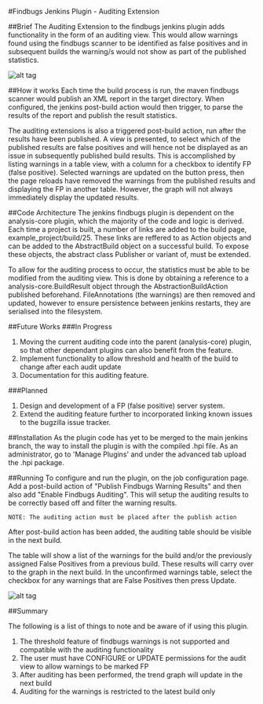 #Findbugs Jenkins Plugin - Auditing Extension

##Brief
The Auditing Extension to the findbugs jenkins plugin adds functionality in the form of an auditing view. This would allow warnings found using the findbugs scanner to be identified as false positives and in subsequent builds the warning/s would not show as part of the published statistics. 

![alt tag](https://raw.github.com/willtmwu/SecureEngineeringProcess_OpenSource/master/plugins/pictures/findbugs-audit_view.png)

##How it works
Each time the build process is run, the maven findbugs scanner would publish an XML report in the target directory. When configured, the jenkins post-build action would then trigger, to parse the results of the report and publish the result statistics. 

The auditing extensions is also a triggered post-build action, run after the results have been published. A view is presented, to select which of the published results are false positives and will hence not be displayed as an issue in subsequently published build results. This is accomplished by listing warnings in a table view, with a column for a checkbox to identify FP (false positive). Selected warnings are updated on the button press, then the page reloads have removed the warnings from the published results and displaying the FP in another table. However, the graph will not always immediately display the updated results. 

##Code Architecture
The jenkins findbugs plugin is dependent on the analysis-core plugin, which the majority of the code and logic is derived. Each time a project is built, a number of links are added to the build page, example_project/build/25. These links are reffered to as Action objects and can be added to the AbstractBuild object on a successful build. To expose these objects, the abstract class Publisher or variant of, must be extended. 

To allow for the auditing process to occur, the statistics must be able to be modified from the auditing view. This is done by obtaining a reference to a analysis-core.BuildResult object through the AbstractionBuildAction published beforehand. FileAnnotations (the warnings) are then removed and updated, however to ensure persistence between jenkins restarts, they are serialised into the filesystem. 

##Future Works
###In Progress
1. Moving the current auditing code into the parent (analysis-core) plugin, so that other dependant plugins can also benefit from the feature. 
2. Implement functionality to allow threshold and health of the build to change after each audit update
3. Documentation for this auditing feature. 
        
###Planned
1. Design and development of a FP (false positive) server system. 
2. Extend the auditing feature further to incorporated linking known issues to the bugzilla issue tracker. 

##Installation
As the plugin code has yet to be merged to the main jenkins branch, the way to install the plugin is with the compiled .hpi file. As an administrator, go to 'Manage Plugins' and under the advanced tab upload the .hpi package.  

##Running
To configure and run the plugin, on the job configuration page. Add a post-build action of "Publish Findbugs Warning Results" and then also add "Enable Findbugs Auditing". This will setup the auditing results to be correctly based off and filter the warning results. 

	NOTE: The auditing action must be placed after the publish action

After post-build action has been added, the auditing table should be visible in the next build. 

The table will show a list of the warnings for the build and/or the previously assigned False Positives from a previous build. These results will carry over to the graph in the next build. In the unconfirmed warnings table, select the checkbox for any warnings that are False Positives then press Update. 


![alt tag](https://raw.github.com/willtmwu/SecureEngineeringProcess_OpenSource/master/plugins/pictures/findbugs-audit_configure.png)


##Summary

The following is a list of things to note and be aware of if using this plugin. 

1. The threshold feature of findbugs warnings is not supported and compatible with the auditing functionality
2. The user must have CONFIGURE or UPDATE permissions for the audit view to allow warnings to be marked FP
3. After auditing has been performed, the trend graph will update in the next build
4. Auditing for the warnings is restricted to the latest build only
